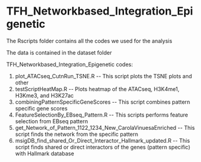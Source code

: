 # TFH_Networkbased_Integration_Epigenetic

The Rscripts folder contains all the codes we used for the analysis

The data is contained in the dataset folder


TFH_Networkbased_Integration_Epigenetic codes:
1. plot_ATACseq_CutnRun_TSNE.R
-- This script plots the TSNE plots and other 
2. testScriptHeatMap.R
-- Plots heatmap of the ATACseq, H3K4me1, H3Kme3, and H3K27ac
3. combiningPatternSpecificGeneScores
-- This script combines pattern specific gene scores
4. FeatureSelectionBy_EBseq_Pattern.R
-- This scripts performs feature selection from EBseq pattern
5. get_Network_of_Pattern_1122_1234_New_CarolaVinuesaEnriched
-- This script finds the network from the specific pattern
6. msigDB_find_shared_Or_Direct_Interactor_Hallmark_updated.R
-- This script finds shared or direct interactors of the genes (pattern specific) with Hallmark database
